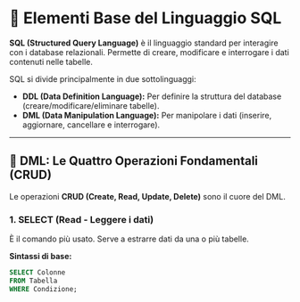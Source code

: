 # 🔎 Elementi Base del Linguaggio SQL

**SQL (Structured Query Language)** è il linguaggio standard per interagire con i database relazionali. Permette di creare, modificare e interrogare i dati contenuti nelle tabelle.

SQL si divide principalmente in due sottolinguaggi:
*   **DDL (Data Definition Language):** Per definire la struttura del database (creare/modificare/eliminare tabelle).
*   **DML (Data Manipulation Language):** Per manipolare i dati (inserire, aggiornare, cancellare e interrogare).

---

## 🎯 DML: Le Quattro Operazioni Fondamentali (CRUD)

Le operazioni **CRUD (Create, Read, Update, Delete)** sono il cuore del DML.

### 1. **SELECT (Read - Leggere i dati)**
È il comando più usato. Serve a estrarre dati da una o più tabelle.

**Sintassi di base:**
```sql
SELECT Colonne
FROM Tabella
WHERE Condizione;
